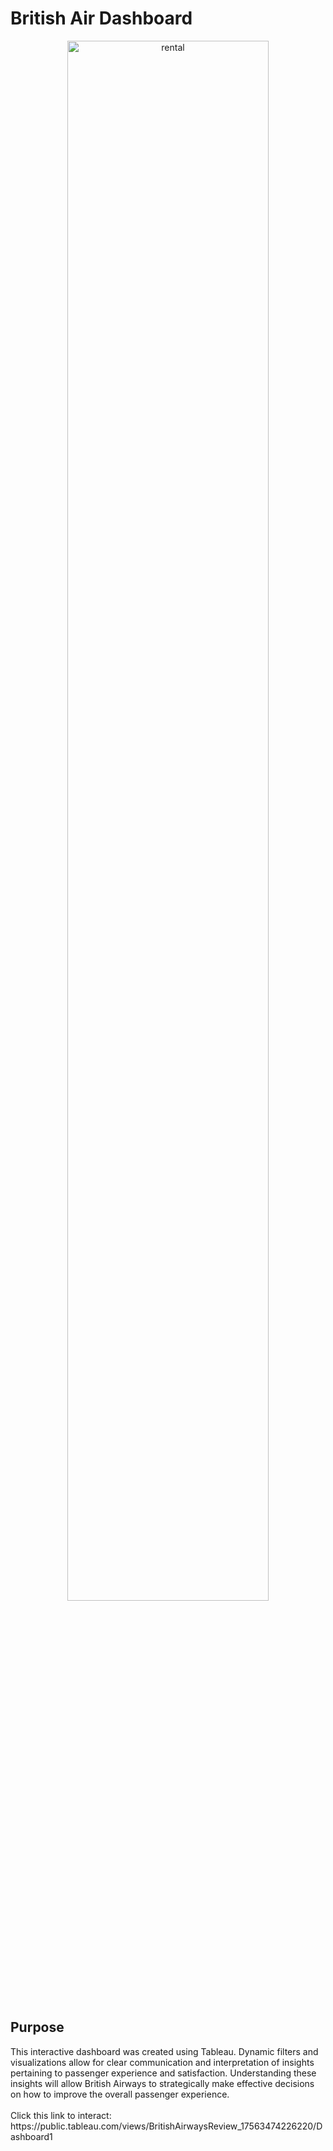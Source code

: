 # British Air Dashboard

<p align="center">
<img src="https://imgur.com/SA5RAPt.png" width="80%" alt="rental"/>
<br />
<br />

<h2>Purpose</h2>
This interactive dashboard was created using Tableau. Dynamic filters and visualizations allow for clear communication and interpretation of insights pertaining to passenger experience and satisfaction. Understanding these insights will allow British Airways to strategically make effective decisions on how to improve the overall passenger experience. 
<br />
<br />
Click this link to interact: https://public.tableau.com/views/BritishAirwaysReview_17563474226220/Dashboard1
